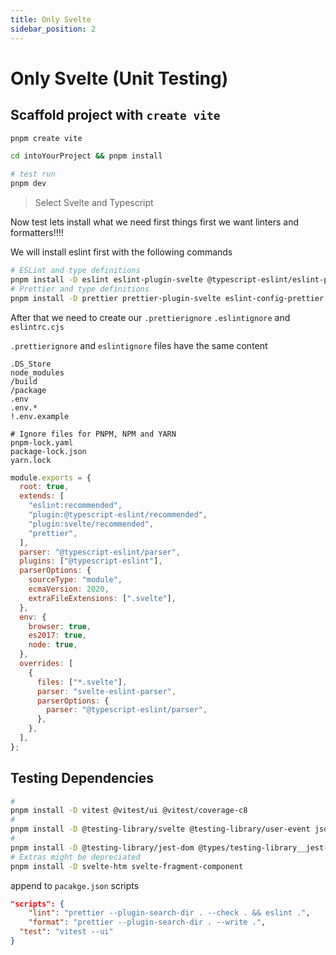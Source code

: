 ```yaml
---
title: Only Svelte
sidebar_position: 2
---
```


# Only Svelte (Unit Testing)

## Scaffold project with `create vite`

```bash
pnpm create vite
```

```bash
cd intoYourProject && pnpm install
```

```bash
# test run
pnpm dev
```

> Select Svelte and Typescript

Now test lets install what we need first things first
we want linters and formatters!!!!

We will install eslint first with the following commands

```bash
# ESLint and type definitions
pnpm install -D eslint eslint-plugin-svelte @typescript-eslint/eslint-plugin @typescript-eslint/parser
# Prettier and type definitions
pnpm install -D prettier prettier-plugin-svelte eslint-config-prettier
```

After that we need to create our `.prettierignore` `.eslintignore` and `eslintrc.cjs`

`.prettierignore` and `eslintignore` files have the same content

```prettierignore
.DS_Store
node_modules
/build
/package
.env
.env.*
!.env.example

# Ignore files for PNPM, NPM and YARN
pnpm-lock.yaml
package-lock.json
yarn.lock
```

```js
module.exports = {
  root: true,
  extends: [
    "eslint:recommended",
    "plugin:@typescript-eslint/recommended",
    "plugin:svelte/recommended",
    "prettier",
  ],
  parser: "@typescript-eslint/parser",
  plugins: ["@typescript-eslint"],
  parserOptions: {
    sourceType: "module",
    ecmaVersion: 2020,
    extraFileExtensions: [".svelte"],
  },
  env: {
    browser: true,
    es2017: true,
    node: true,
  },
  overrides: [
    {
      files: ["*.svelte"],
      parser: "svelte-eslint-parser",
      parserOptions: {
        parser: "@typescript-eslint/parser",
      },
    },
  ],
};
```

## Testing Dependencies

```bash
#
pnpm install -D vitest @vitest/ui @vitest/coverage-c8
#
pnpm install -D @testing-library/svelte @testing-library/user-event jsdom
#
pnpm install -D @testing-library/jest-dom @types/testing-library__jest-dom
# Extras might be depreciated
pnpm install -D svelte-htm svelte-fragment-component
```

append to `pacakge.json` scripts

```json
"scripts": {
    "lint": "prettier --plugin-search-dir . --check . && eslint .",
	"format": "prettier --plugin-search-dir . --write .",
  "test": "vitest --ui"
}
```
